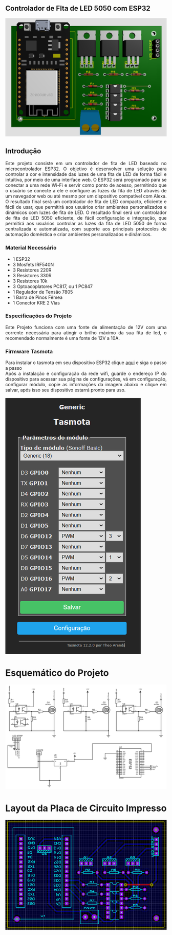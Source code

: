 ## Controlador de FIta de LED 5050 com ESP32
<img src="https://github.com/lfs676/ESP32-LED-Strip-Controller/blob/cac4fa888317f29346d45a34c6607a1df12e5630/images/3D.png?raw=true">

<div>
  <div align="justify">
    
## Introdução
Este projeto consiste em um controlador de fita de LED baseado no microcontrolador ESP32. O objetivo é desenvolver uma solução para controlar a cor e intensidade das luzes de uma fita de LED de forma fácil e intuitiva, por meio de uma interface web.
O ESP32 será programado para se conectar a uma rede Wi-Fi e servir como ponto de acesso, permitindo que o usuário se conecte a ele e configure as luzes da fita de LED através de um navegador web ou até mesmo por um dispositivo compatível com Alexa. 
O resultado final será um controlador de fita de LED compacto, eficiente e fácil de usar, que permitirá aos usuários criar ambientes personalizados e dinâmicos com luzes de fita de LED.
O resultado final será um controlador de fita de LED 5050 eficiente, de fácil configuração e integração, que permitirá aos usuários controlar as luzes da fita de LED 5050 de forma centralizada e automatizada, com suporte aos principais protocolos de automação doméstica e criar ambientes personalizados e dinâmicos.


### Material Necessário
- 1 ESP32
- 3 Mosfets IRF540N
- 3 Resistores 220R
- 3 Resistores 330R
- 3 Resistores 10k
- 3 Optoacoplatores PC817, ou 1 PC847
- 1 Regulador de Tensão 7805
- 1 Barra de Pinos Fêmea
- 1 Conector KRE 2 Vias

### Especificações do Projeto
Este Projeto funciona com uma fonte de alimentação de 12V com uma corrente necessária para atingir o brilho máximo da sua fita de led, o recomendado normalmente é uma fonte de 12V a 10A.
    
### Firmware Tasmota
Para instalar o tasmota em seu dispositivo ESP32 clique [aqui](https://tasmota.github.io/install/) e siga o passo a passo
<br>Após a instalação e configuração da rede wifi, guarde o endereço IP do dispositivo para acessar sua página de configurações, vá em configuração, configurar módulo, copie as informações da imagem abaixo e clique em salvar, após isso seu dispositivo estarrá pronto para uso.
<br>
<br><img src="https://github.com/lfs676/ESP32-LED-Strip-Controller/blob/main/images/Tasmota Config.png?raw=true">
    

#
# Esquemático do Projeto
<img src="https://github.com/lfs676/ESP32-LED-Strip-Controller/blob/main/images/Schematic.jpg?raw=true">

#
# Layout da Placa de Circuito Impresso
<img src="https://github.com/lfs676/ESP32-LED-Strip-Controller/blob/main/images/Layout.png?raw=true">
